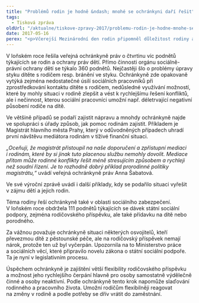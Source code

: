 ```yaml
---
title: "Problémů rodin je hodně &ndash; mnohé se ochránkyni daří řešit"
tags:
  - Tisková zpráva
oldUrl: "/aktualne/tiskove-zpravy-2017/problemu-rodin-je-hodne-mnohe-se-ochrankyni-dari-resit"
date: 2017-05-16
perex: "<p>Včerejší Mezinárodní den rodin připomněl důležitost rodiny a její nezastupitelnou roli ve společnosti. Také veřejná ochránkyně práv se velice často setkává s tématem rodiny, ať už jde o problémy ve vztazích rodičů a dětí, kam v rámci ochrany práv dětí vstupuje stát, nebo o podmínky života rodin, když jde o sociální podporu, nebo například o slaďování rodinného a pracovního života apod.</p>"
---
```


<!-- imported from the old website -->

<p>V loňském roce řešila veřejná ochránkyně práv o čtvrtinu víc podnětů týkajících se rodin a ochrany práv dětí. Přímo činnosti orgánu sociálně-právní ochrany dětí se týkalo 360 podnětů. Nejčastěji šlo o problémy úpravy styku dítěte s rodičem resp. bránění ve styku. Ochránkyně zde opakovaně vytýká zejména nedostatečné úsilí sociálních pracovníků při zprostředkování kontaktu dítěte s rodičem, nedůsledné využívání možností, které by mohly situaci v rodině zlepšit a vést k rychlejšímu řešení konfliktů, ale i nečinnost, kterou sociální pracovníci umožní např. déletrvající negativní působení rodiče na dítě.</p> <p>Ve většině případů se podaří zajistit nápravu a mnohdy ochránkyně najde ve spolupráci s úřady způsob, jak pomoc rodinám zajistit. Příkladem je Magistrát hlavního města Prahy, který v odůvodněných případech uhradí první návštěvu mediátora rodinám v tíživé finanční situaci.</p> <p><i>„Oceňuji, že magistrát přistoupil na naše doporučení a zpřístupní mediaci i rodinám, které by si jinak tuto placenou službu nemohly dovolit. Mediace přitom může rodinné konflikty řešit méně stresujícím způsobem a rychleji než soudní řízení. Je to rozhodně dobrý příklad prorodinné politiky magistrátu,“</i> uvádí veřejná ochránkyně práv Anna Šabatová.</p> <p>Ve své výroční zprávě uvádí i další příklady, kdy se podařilo situaci vyřešit v zájmu dětí a jejich rodin.</p> <p>Téma rodiny řeší ochránkyně také v oblasti sociálního zabezpečení. V loňském roce obdržela 111 podnětů týkajících se dávek státní sociální podpory, zejména rodičovského příspěvku, ale také přídavku na dítě nebo porodného.</p> <p>Za vážnou považuje ochránkyně situaci některých osvojitelů, kteří převezmou dítě z pěstounské péče, ale na rodičovský příspěvek nemají nárok, protože ten už byl vyčerpán. Upozornila na to Ministerstvo práce a sociálních věcí, které připravilo novelu zákona o státní sociální podpoře. Ta je nyní v legislativním procesu. </p><p> Úspěchem ochránkyně je zajištění větší flexibility rodičovského příspěvku a možnost jeho rychlejšího čerpání hlavně pro osoby samostatně výdělečně činné a osoby neaktivní. Podle ochránkyně tento krok napomůže slaďování rodinného a pracovního života. Umožní rodičům flexibilněji reagovat na změny v rodině a podle potřeby se dřív vrátit do zaměstnání.</p>
